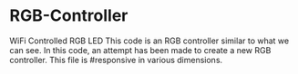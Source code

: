 # RGB-Controller
WiFi Controlled RGB LED
This code is an RGB controller similar to what we can see.
In this code, an attempt has been made to create a new RGB controller. 
This file is  #responsive in various dimensions.

